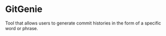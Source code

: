# GitGenie
Tool that allows users to generate commit histories in the form of a specific word or phrase.

